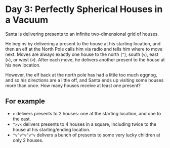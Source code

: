 # Day 3: Perfectly Spherical Houses in a Vacuum

Santa is delivering presents to an infinite two-dimensional grid of houses.

He begins by delivering a present to the house at his starting location, and then an elf at the North Pole calls him via radio and tells him where to move next. Moves are always exactly one house to the north (`^`), south (`v`), east (`>`), or west (`<`). After each move, he delivers another present to the house at his new location.

However, the elf back at the north pole has had a little too much eggnog, and so his directions are a little off, and Santa ends up visiting some houses more than once. How many houses receive at least one present?

## For example

* `>` delivers presents to 2 houses: one at the starting location, and one to the east.
* `^>v<` delivers presents to 4 houses in a square, including twice to the house at his starting/ending location.
* `^v^v^v^v^v` delivers a bunch of presents to some very lucky children at only 2 houses.
